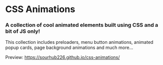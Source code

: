 # CSS Animations

### A collection of cool animated elements built using CSS and a bit of JS only!

This collection includes preloaders, menu button animations, animated popup cards, page background animations and much more...

Preview: https://sourhub226.github.io/css-animations/
